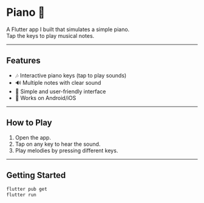 # Piano 🎹

A Flutter app I built that simulates a simple piano.  
Tap the keys to play musical notes.

---

## Features
- 🎶 Interactive piano keys (tap to play sounds)  
- 🔊 Multiple notes with clear sound  
- 🎨 Simple and user-friendly interface  
- 📱 Works on Android/iOS  

---

## How to Play
1. Open the app.  
2. Tap on any key to hear the sound.  
3. Play melodies by pressing different keys.  

---

## Getting Started
```bash
flutter pub get
flutter run
